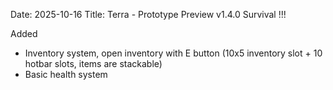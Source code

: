 Date: 2025-10-16
Title: Terra - Prototype Preview v1.4.0
Survival !!!

Added
- Inventory system, open inventory with E button (10x5 inventory slot + 10 hotbar slots, items are stackable)
- Basic health system